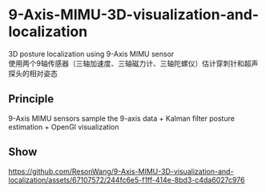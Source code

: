 # 9-Axis-MIMU-3D-visualization-and-localization
 3D posture localization using  9-Axis MIMU sensor  
使用两个9轴传感器（三轴加速度、三轴磁力计、三轴陀螺仪）估计穿刺针和超声探头的相对姿态
## Principle
9-Axis MIMU sensors sample the 9-axis data + Kalman filter posture estimation + OpenGl visualization
## Show
https://github.com/ResonWang/9-Axis-MIMU-3D-visualization-and-localization/assets/67107572/244fc6e5-f1ff-414e-8bd3-c4da6027c976
